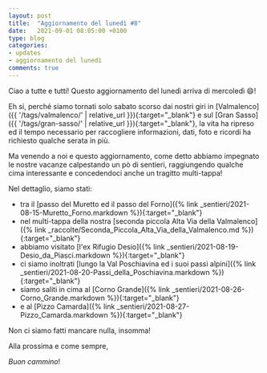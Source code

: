 ```yaml
---
layout: post
title:  "Aggiornamento del lunedì #8"
date:   2021-09-01 08:05:00 +0100
type: blog
categories: 
- updates
- aggiornamento del lunedì
comments: true
---
```


Ciao a tutte e tutti! Questo aggiornamento del lunedì arriva di mercoledì :smile:! 

Eh si, perché siamo tornati solo sabato scorso dai nostri giri in [Valmalenco]({{ '/tags/valmalenco/' | relative_url }}){:target="_blank"} e sul [Gran Sasso]({{ '/tags/gran-sasso/' | relative_url }}){:target="_blank"}, la vita ha ripreso ed il tempo necessario per raccogliere informazioni, dati, foto e ricordi ha richiesto qualche serata in più.

Ma venendo a noi e questo aggiornamento, come detto abbiamo impegnato le nostre vacanze calpestando un pò di sentieri, raggiungendo qualche cima interessante e concedendoci anche un tragitto multi-tappa!

Nel dettaglio, siamo stati:
- tra il [passo del Muretto ed il passo del Forno]({% link _sentieri/2021-08-15-Muretto_Forno.markdown %}){:target="_blank"}
- nel multi-tappa della nostra [seconda piccola Alta Via della Valmalenco]({% link _raccolte/Seconda_Piccola_Alta_Via_della_Valmalenco.md %}){:target="_blank"}
- abbiamo visitato [l'ex Rifugio Desio]({% link _sentieri/2021-08-19-Desio_da_Piasci.markdown %}){:target="_blank"}
- ci siamo inoltrati [lungo la Val Poschiavina ed i suoi passi alpini]({% link _sentieri/2021-08-20-Passi_della_Poschiavina.markdown %}){:target="_blank"}
- siamo saliti in cima al [Corno Grande]({% link _sentieri/2021-08-26-Corno_Grande.markdown %}){:target="_blank"}
- e al [Pizzo Camarda]({% link _sentieri/2021-08-27-Pizzo_Camarda.markdown %}){:target="_blank"}

Non ci siamo fatti mancare nulla, insomma!

Alla prossima e come sempre,

_Buon cammino_!